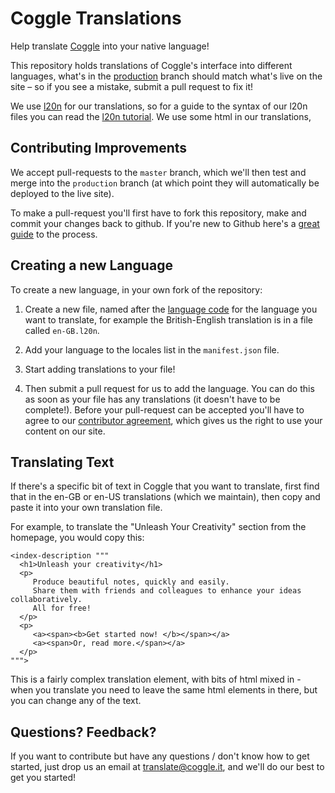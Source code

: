 # Coggle Translations
Help translate [Coggle](https://coggle.it) into your native language!

This repository holds translations of Coggle's interface into different
languages, what's in the
[production](https://github.com/coggle/translations/tree/production) branch
should match what's live on the site – so if you see a mistake, submit a pull
request to fix it!

We use [l20n](http://l20n.org) for our translations, so for a guide to the
syntax of our l20n files you can read the [l20n
tutorial](http://l20n.org/learn/). We use some html in our translations, 

## Contributing Improvements

We accept pull-requests to the `master` branch, which we'll then test and merge
into the `production` branch (at which point they will automatically be
deployed to the live site).

To make a pull-request you'll first have to fork this repository, make and
commit your changes back to github. If you're new to Github here's a [great
guide](https://help.github.com/articles/using-pull-requests/) to the process.

## Creating a new Language

To create a new language, in your own fork of the repository:

 1. Create a new file, named after the [language
    code](https://msdn.microsoft.com/en-us/library/ms533052(v=vs.85).aspx) for
    the language you want to translate, for example the British-English
    translation is in a file called `en-GB.l20n`.

 2. Add your language to the locales list in the `manifest.json` file.

 3. Start adding translations to your file!
 
 4. Then submit a pull request for us to add the language. You can do this as
    soon as your file has any translations (it doesn't have to be complete!).
    Before your pull-request can be accepted you'll have to agree to our
    [contributor
    agreement](https://www.clahub.com/agreements/Coggle/translations), which
    gives us the right to use your content on our site.

## Translating Text
If there's a specific bit of text in Coggle that you want to translate, first
find that in the en-GB or en-US translations (which we maintain), then copy and
paste it into your own translation file.

For example, to translate the "Unleash Your Creativity" section from the
homepage, you would copy this:

```
<index-description """
  <h1>Unleash your creativity</h1>
  <p>
     Produce beautiful notes, quickly and easily.
     Share them with friends and colleagues to enhance your ideas collaboratively.
     All for free!
  </p>
  <p>
     <a><span><b>Get started now! </b></span></a>
     <a><span>Or, read more.</span></a>
  </p>
""">
```

This is a fairly complex translation element, with bits of html mixed in - when
you translate you need to leave the same html elements in there, but you can
change any of the text.
 
## Questions? Feedback?

If you want to contribute but have any questions / don't know how to get
started, just drop us an email at
[translate@coggle.it](mailto:translate@coggle.it), and we'll do our best to get
you started!

